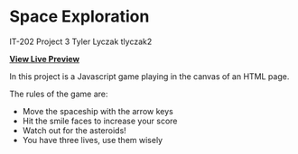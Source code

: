 # Space Exploration

IT-202 Project 3
Tyler Lyczak
tlyczak2

**[View Live Preview](https://tylerlyczak.github.io/it202-project3/)**

In this project is a Javascript game playing in the canvas of an HTML page.

The rules of the game are:
- Move the spaceship with the arrow keys
- Hit the smile faces to increase your score
- Watch out for the asteroids!
- You have three lives, use them wisely
